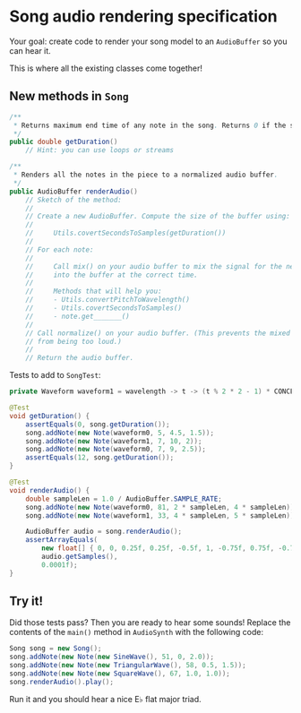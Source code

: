 # Song audio rendering specification

Your goal: create code to render your song model to an `AudioBuffer` so you can hear it.

This is where all the existing classes come together!

## New methods in `Song`

```java
/**
 * Returns maximum end time of any note in the song. Returns 0 if the song is empty.
 */
public double getDuration()
    // Hint: you can use loops or streams

/**
 * Renders all the notes in the piece to a normalized audio buffer.
 */
public AudioBuffer renderAudio()
    // Sketch of the method:
    //
    // Create a new AudioBuffer. Compute the size of the buffer using:
    //
    //     Utils.covertSecondsToSamples(getDuration())
    //
    // For each note:
    //
    //     Call mix() on your audio buffer to mix the signal for the new note
    //     into the buffer at the correct time.
    //  
    //     Methods that will help you:
    //     - Utils.convertPitchToWavelength()
    //     - Utils.covertSecondsToSamples()
    //     - note.get_______()
    //
    // Call normalize() on your audio buffer. (This prevents the mixed audio
    // from being too loud.)
    //
    // Return the audio buffer.
```

Tests to add to `SongTest`:

```java
private Waveform waveform1 = wavelength -> t -> (t % 2 * 2 - 1) * CONCERT_A_WAVELENGTH * 3;

@Test
void getDuration() {
    assertEquals(0, song.getDuration());
    song.addNote(new Note(waveform0, 5, 4.5, 1.5));
    song.addNote(new Note(waveform1, 7, 10, 2));
    song.addNote(new Note(waveform0, 7, 9, 2.5));
    assertEquals(12, song.getDuration());
}

@Test
void renderAudio() {
    double sampleLen = 1.0 / AudioBuffer.SAMPLE_RATE;
    song.addNote(new Note(waveform0, 81, 2 * sampleLen, 4 * sampleLen));
    song.addNote(new Note(waveform1, 33, 4 * sampleLen, 5 * sampleLen));

    AudioBuffer audio = song.renderAudio();
    assertArrayEquals(
        new float[] { 0, 0, 0.25f, 0.25f, -0.5f, 1, -0.75f, 0.75f, -0.75f },
        audio.getSamples(),
        0.0001f);
}
```

## Try it!

Did those tests pass? Then you are ready to hear some sounds! Replace the contents of the `main()` method in `AudioSynth` with the following code:

```java
Song song = new Song();
song.addNote(new Note(new SineWave(), 51, 0, 2.0));
song.addNote(new Note(new TriangularWave(), 58, 0.5, 1.5));
song.addNote(new Note(new SquareWave(), 67, 1.0, 1.0));
song.renderAudio().play();
```

Run it and you should hear a nice E♭ flat major triad.
